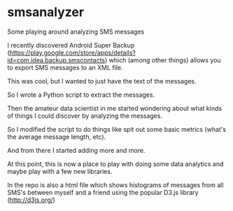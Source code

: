 smsanalyzer
===========

Some playing around analyzing SMS messages

I recently discovered Android Super Backup (https://play.google.com/store/apps/details?id=com.idea.backup.smscontacts)
which (among other things) allows you to export SMS messages to an XML file.

This was cool, but I wanted to just have the text of the messages.

So I wrote a Python script to extract the messages.

Then the amateur data scientist in me started wondering about what kinds of things I could discover by analyzing
the messages.

So I modified the script to do things like spit out some basic metrics (what's the average message length, etc).

And from there I started adding more and more.

At this point, this is now a place to play with doing some data analytics and maybe play with a few new libraries.

In the repo is also a html file which shows histograms of messages from all SMS's between myself and a friend using
the popular D3.js library (http://d3js.org/)
